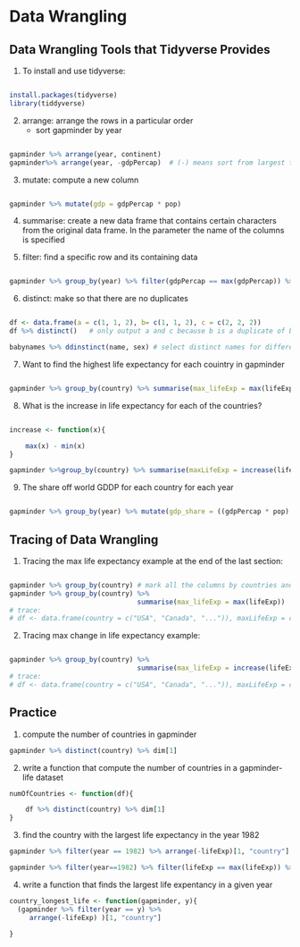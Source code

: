 # Data Wrangling

## Data Wrangling Tools that Tidyverse Provides
1. To install and use tidyverse: 
```R

install.packages(tidyverse)
library(tiddyverse)
```
2. arrange: arrange the rows in a particular order
    - sort gapminder by year
```R

gapminder %>% arrange(year, continent)
gapminder%>% arrange(year, -gdpPercap)  # (-) means sort from largest to smallest
```
3. mutate: compute a new column
```R

gapminder %>% mutate(gdp = gdpPercap * pop)
```
4. summarise: create a new data frame that contains certain characters from the original data frame. In the parameter the name of the columns is specified

5. filter: find a specific row and its containing data
```R

gapminder %>% group_by(year) %>% filter(gdpPercap == max(gdpPercap)) %>% arrange(year)  #find the max gdp for each year
```
6. distinct: make so that there are no duplicates
```R

df <- data.frame(a = c(1, 1, 2), b= c(1, 1, 2), c = c(2, 2, 2))
df %>% distinct()   # only output a and c because b is a duplicate of b

babynames %>% ddinstinct(name, sex) # select distinct names for different sex
```
7. Want to find the highest life expectancy for each couintry in gapminder
```R

gapminder %>% group_by(country) %>% summarise(max_lifeExp = max(lifeExp))
```
8. What is the increase in life expectancy for each of the countries? 
```R

increase <- function(x){

    max(x) - min(x)
}

gapminder %>%group_by(country) %>% summarise(maxLifeExp = increase(lifeExp))
```
9. The share off world GDDP for each country for each year
```R

gapminder %>% group_by(year) %>% mutate(gdp_share = ((gdpPercap * pop) / sum(gdpPercap * pop)))
```
## Tracing of Data Wrangling
1. Tracing the max life expectancy example at the end of the last section:
```R

gapminder %>% group_by(country) # mark all the columns by countries and process the data group by group (country by country)
gapminder %>% group_by(country) %>% 
                                summarise(max_lifeExp = max(lifeExp))   # creating a new data frame
# trace: 
# df <- data.frame(country = c("USA", "Canada", "...")), maxLifeExp = c(max(c(72.0, 76.4, ...)),max(c(70.0,75.0, ...),max(c(..., ...))))
```
2. Tracing max change in life expectancy example:
```R

gapminder %>% group_by(country) %>% 
                                summarise(max_lifeExp = increase(lifeExp))   # creating a new data frame
# trace: 
# df <- data.frame(country = c("USA", "Canada", "...")), maxLifeExp = c(max(c(72.0, 76.4, ...)- min(c(72.0, 76.4, ...),max(c(70.0,75.0, ...)) - min(c(70.0,75.0, ...)), max(c(..., ...)) - min(c(..., ...))))
```

## Practice
1. compute the number of countries in gapminder 
```R
gapminder %>% distinct(country) %>% dim[1]
```
2. write a function that compute the number of countries in a gapminder-life dataset
```R
numOfCountries <- function(df){

    df %>% distinct(country) %>% dim[1]
}
```
3. find the country with the largest life expectancy in the year 1982
```R
gapminder %>% filter(year == 1982) %>% arrange(-lifeExp)[1, "country"]

gapminder %>% filter(year==1982) %>% filter(lifeExp == max(lifeExp)) %>% select(country)
```
4. write a function that finds the largest life expentancy in a given year
```R
country_longest_life <- function(gapminder, y){
  (gapminder %>% filter(year == y) %>% 
     arrange(-lifeExp) )[1, "country"]

}
```